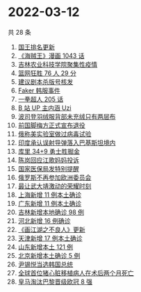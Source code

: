 # 2022-03-12

共 28 条

<!-- BEGIN ZHIHUSEARCH -->
<!-- 最后更新时间 Sat Mar 12 2022 17:11:49 GMT+0800 (China Standard Time) -->
1. [国王排名更新](https://www.zhihu.com/search?q=国王排名)
1. [《海贼王》漫画 1043 话](https://www.zhihu.com/search?q=海贼王)
1. [吉林农业科技学院聚集性疫情](https://www.zhihu.com/search?q=吉林农业科技学院疫情)
1. [篮网狂胜 76 人 29 分](https://www.zhihu.com/search?q=篮网)
1. [建议剧本杀版号核发](https://www.zhihu.com/search?q=剧本杀)
1. [Faker 韩服事件 ](https://www.zhihu.com/search?q=faker)
1. [一拳超人 205 话](https://www.zhihu.com/search?q=一拳超人)
1. [B 站 UP 主内涵 Uzi](https://www.zhihu.com/search?q=uzi)
1. [波司登羽绒服背部未充绒只有两层布](https://www.zhihu.com/search?q=波司登羽绒服)
1. [前国脚梅方正式宣布退役](https://www.zhihu.com/search?q=梅方退役)
1. [俄称美实验室做过病毒试验](https://www.zhihu.com/search?q=蝙蝠新冠病毒样本试验)
1. [印度承认误射导弹落入巴基斯坦境内](https://www.zhihu.com/search?q=印度误射导弹)
1. [库里 34+9 勇士胜掘金](https://www.zhihu.com/search?q=勇士)
1. [陈岚回应江歌妈妈投诉](https://www.zhihu.com/search?q=江歌妈妈陈岚)
1. [国家医保局发特别提醒](https://www.zhihu.com/search?q=医保停用诈骗短信)
1. [俄罗斯不再参加欧洲委员会](https://www.zhihu.com/search?q=欧洲委员会)
1. [最让武大靖激动的荣耀时刻](https://www.zhihu.com/search?q=武大靖)
1. [上海新增 11 例本土确诊](https://www.zhihu.com/search?q=上海疫情)
1. [广东新增 11 例本土确诊](https://www.zhihu.com/search?q=广东疫情)
1. [吉林新增本地确诊 98 例](https://www.zhihu.com/search?q=吉林疫情)
1. [河北新增 16 例确诊](https://www.zhihu.com/search?q=河北疫情)
1. [《画江湖之不良人》更新](https://www.zhihu.com/search?q=画江湖之不良人)
1. [天津新增 17 例本土确诊](https://www.zhihu.com/search?q=天津疫情)
1. [山东新增本土 121 例](https://www.zhihu.com/search?q=山东疫情)
1. [北京新增本土确诊 5 例](https://www.zhihu.com/search?q=北京疫情)
1. [尹锡悦当选韩国总统](https://www.zhihu.com/search?q=韩国总统)
1. [全球首位猪心脏移植病人在术后两个月死亡](https://www.zhihu.com/search?q=猪心脏移植)
1. [皇马淘汰巴黎晋级欧冠 8 强](https://www.zhihu.com/search?q=皇马)
<!-- END ZHIHUSEARCH -->

